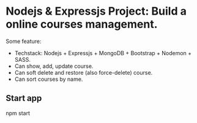 # Nodejs & Expressjs Project: Build a online courses management.
Some feature: 
- Techstack: Nodejs + Expressjs + MongoDB + Bootstrap + Nodemon + SASS.
- Can show, add, update course.
- Can soft delete and restore (also force-delete) course.
- Can sort courses by name.
## Start app 
npm start
